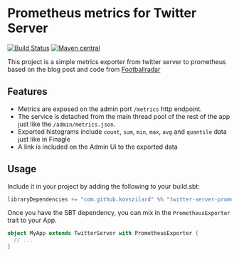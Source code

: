# Prometheus metrics for Twitter Server
[![Build Status](https://travis-ci.org/kovszilard/twitter-server-prometheus.svg?branch=master)](https://travis-ci.org/kovszilard/twitter-server-prometheus)
[![Maven central](https://img.shields.io/maven-central/v/com.github.kovszilard/twitter-server-prometheus_2.12)](https://search.maven.org/search?q=twitter-server-prometheus)

This project is a simple metrics exporter from twitter server to prometheus based on the blog post and code from [Footballradar](https://engineering.footballradar.com/prometheus-at-football-radar/)

## Features

* Metrics are exposed on the admin port `/metrics` http endpoint.
* The service is detached from the main thread pool of the rest of the app just like the `/admin/metrics.json`.
* Exported histograms include `count`, `sum`, `min`, `max`, `avg` and `quantile` data just like in Finagle
* A link is included on the Admin Ui to the exported data

## Usage

Include it in your project by adding the following to your build.sbt:

```scala
libraryDependencies += "com.github.kovszilard" %% "twitter-server-prometheus" % "19.10.0"
```

Once you have the SBT dependency, you can mix in the `PrometheusExporter` trait to your App.

```scala
object MyApp extends TwitterServer with PrometheusExporter {
  // ...
}
```
